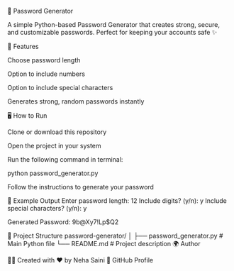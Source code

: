 🔐 Password Generator

A simple Python-based Password Generator that creates strong, secure, and customizable passwords.
Perfect for keeping your accounts safe ✨

🚀 Features

Choose password length

Option to include numbers

Option to include special characters

Generates strong, random passwords instantly

🖥️ How to Run

Clone or download this repository

Open the project in your system

Run the following command in terminal:

python password_generator.py


Follow the instructions to generate your password

📌 Example Output
Enter password length: 12
Include digits? (y/n): y
Include special characters? (y/n): y

Generated Password: 9b@Xy7!Lp$Q2

📂 Project Structure
password-generator/
│
├── password_generator.py   # Main Python file
└── README.md               # Project description
🌍 Author

👩‍💻 Created with ❤️ by Neha Saini
🔗 GitHub Profile
